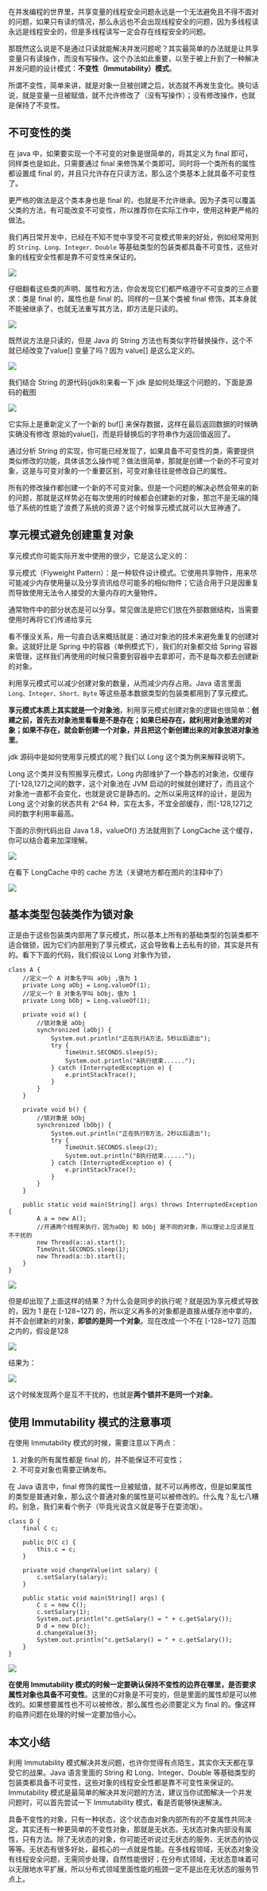 在并发编程的世界里，共享变量的线程安全问题永远是一个无法避免且不得不面对的问题，如果只有读的情况，那么永远也不会出现线程安全的问题，因为多线程读永远是线程安全的，但是多线程读写一定会存在线程安全的问题。



那既然这么说是不是通过只读就能解决并发问题呢？其实最简单的办法就是让共享变量只有读操作，而没有写操作。这个办法如此重要，以至于被上升到了一种解决并发问题的设计模式：**不变性（Immutability）模式**。



所谓不变性，简单来讲，就是对象一旦被创建之后，状态就不再发生变化。换句话说，就是变量一旦被赋值，就不允许修改了（没有写操作）；没有修改操作，也就是保持了不变性。



## 不可变性的类


在 java 中，如果要实现一个不可变的对象是很简单的，将其定义为 final 即可，同样类也是如此，只需要通过 final 来修饰某个类即可。同时将一个类所有的属性都设置成 final 的，并且只允许存在只读方法，那么这个类基本上就具备不可变性了。



更严格的做法是这个类本身也是 final 的，也就是不允许继承。因为子类可以覆盖父类的方法，有可能改变不可变性，所以推荐你在实际工作中，使用这种更严格的做法。



我们再日常开发中，已经在不知不觉中享受不可变模式带来的好处，例如经常用到的 `String、Long、Integer、Double` 等基础类型的包装类都具备不可变性，这些对象的线程安全性都是靠不可变性来保证的。



![](https://blogs-1302490380.cos.ap-nanjing.myqcloud.com/20210331165502.png)



仔细翻看这些类的声明、属性和方法，你会发现它们都严格遵守不可变类的三点要求：类是 final 的，属性也是 final 的。同样的一旦某个类被 final 修饰，其本身就不能被继承了，也就无法重写其方法，即方法是只读的。



![](https://blogs-1302490380.cos.ap-nanjing.myqcloud.com/20210331165343.png)



既然说方法是只读的，但是 Java 的 String 方法也有类似字符替换操作，这个不就已经改变了value[] 变量了吗？因为 value[] 是这么定义的。



![](https://blogs-1302490380.cos.ap-nanjing.myqcloud.com/20210331165743.png)



我们结合 String 的源代码(jdk8)来看一下 jdk 是如何处理这个问题的，下面是源码的截图



![](https://blogs-1302490380.cos.ap-nanjing.myqcloud.com/20210331165958.png)



它实际上是重新定义了一个新的 buf[] 来保存数据，这样在最后返回数据的时候确实确没有修改 原始的value[]，而是将替换后的字符串作为返回值返回了。



通过分析 String 的实现，你可能已经发现了，如果具备不可变性的类，需要提供类似修改的功能，具体该怎么操作呢？做法很简单，那就是创建一个新的不可变对象，这是与可变对象的一个重要区别，可变对象往往是修改自己的属性。



所有的修改操作都创建一个新的不可变对象。但是一个问题的解决必然会带来的新的问题，那就是这样势必在每次使用的时候都会创建新的对象，那岂不是无端的降低了系统的性能了浪费了系统的资源？这个时候享元模式就可以大显神通了。



## 享元模式避免创建重复对象


享元模式你可能实际开发中使用的很少，它是这么定义的：



享元模式（Flyweight Pattern）：是一种软件设计模式。它使用共享物件，用来尽可能减少内存使用量以及分享资讯给尽可能多的相似物件；它适合用于只是因重复而导致使用无法令人接受的大量内存的大量物件。



通常物件中的部分状态是可以分享。常见做法是把它们放在外部数据结构，当需要使用时再将它们传递给享元



看不懂没关系，用一句直白话来概括就是：通过对象池的技术来避免重复的创建对象。这就好比是 Spring 中的容器（单例模式下），我们的对象都交给 Spring 容器来管理，这样我们再使用的时候只需要到容器中去拿即可，而不是每次都去创建新的对象。



利用享元模式可以减少创建对象的数量，从而减少内存占用。Java 语言里面 `Long、Integer、Short、Byte` 等这些基本数据类型的包装类都用到了享元模式。



**享元模式本质上其实就是一个对象池**，利用享元模式创建对象的逻辑也很简单：**创建之前，首先去对象池里看看是不是存在；如果已经存在，就利用对象池里的对象；如果不存在，就会新创建一个对象，并且把这个新创建出来的对象放进对象池里**。



jdk 源码中是如何使用享元模式的呢？我们以 Long 这个类为例来解释说明下。



Long 这个类并没有照搬享元模式，Long 内部维护了一个静态的对象池，仅缓存了[-128,127]之间的数字，这个对象池在 JVM 启动的时候就创建好了，而且这个对象池一直都不会变化，也就是说它是静态的。之所以采用这样的设计，是因为 Long 这个对象的状态共有 2^64 种，实在太多，不宜全部缓存，而[-128,127]之间的数字利用率最高。



下面的示例代码出自 Java 1.8，valueOf() 方法就用到了 LongCache 这个缓存，你可以结合着来加深理解。



![](https://blogs-1302490380.cos.ap-nanjing.myqcloud.com/20210331170927.png)



在看下 LongCache 中的 cache 方法（关键地方都在图片的注释中了）



![](https://blogs-1302490380.cos.ap-nanjing.myqcloud.com/20210331171059.png)



## 基本类型包装类作为锁对象


正是由于这些包装类内部用了享元模式，所以基本上所有的基础类型的包装类都不适合做锁，因为它们内部用到了享元模式，这会导致看上去私有的锁，其实是共有的。看下下面的代码，我们假设以 Long 对象作为锁，



```plain
class A {
    //定义一个 A 对象名字叫 aObj ,值为 1
    private Long aObj = Long.valueOf(1);
    //定义一个 B 对象名字叫 bObj，值为 1
    private Long bObj = Long.valueOf(1);

    private void a() {
        //锁对象是 aObj
        synchronized (aObj) {
            System.out.println("正在执行A方法，5秒以后退出");
            try {
                TimeUnit.SECONDS.sleep(5);
                System.out.println("A执行结束......");
            } catch (InterruptedException e) {
                e.printStackTrace();
            }
        }
    }

    private void b() {
        //锁对象是 bObj
        synchronized (bObj) {
            System.out.println("正在执行B方法，2秒以后退出");
            try {
                TimeUnit.SECONDS.sleep(2);
                System.out.println("B执行结束......");
            } catch (InterruptedException e) {
                e.printStackTrace();
            }
        }
    }

    public static void main(String[] args) throws InterruptedException {
        A a = new A();
        //开通两个线程来执行，因为aObj 和 bObj 是不同的对象，所以理论上应该是互不干扰的
        new Thread(a::a).start();
        TimeUnit.SECONDS.sleep(1);
        new Thread(a::b).start();
    }
}
```



![](https://blogs-1302490380.cos.ap-nanjing.myqcloud.com/20210331173101.png)



但是却出现了上面这样的结果？为什么会是同步的执行呢？就是因为享元模式导致的，因为 1 是在 [-128~127] 的，所以定义再多的对象都是直接从缓存池中拿的，并不会创建新的对象，**即锁的是同一个对象**。现在改成一个不在 [-128~127] 范围之内的，假设是128



![](https://blogs-1302490380.cos.ap-nanjing.myqcloud.com/20210331173305.png)



结果为：



![](https://blogs-1302490380.cos.ap-nanjing.myqcloud.com/20210331173314.png)



这个时候发现两个是互不干扰的，也就是**两个锁并不是同一个对象**。



## 使用 Immutability 模式的注意事项


在使用 Immutability 模式的时候，需要注意以下两点：



1. 对象的所有属性都是 final 的，并不能保证不可变性；
2. 不可变对象也需要正确发布。



在 Java 语言中，final 修饰的属性一旦被赋值，就不可以再修改，但是如果属性的类型是普通对象，那么这个普通对象的属性是可以被修改的。什么鬼？乱七八糟的。别急，我们来看个例子（毕竟光说含义就是等于在耍流氓）。



```plain
class D {
    final C c;

    public D(C c) {
        this.c = c;
    }

    private void changeValue(int salary) {
        c.setSalary(salary);
    }

    public static void main(String[] args) {
        C c = new C();
        c.setSalary(1);
        System.out.println("c.getSalary() = " + c.getSalary());
        D d = new D(c);
        d.changeValue(3);
        System.out.println("c.getSalary() = " + c.getSalary());
    }
}
```



![](https://blogs-1302490380.cos.ap-nanjing.myqcloud.com/20210331174225.png)



**在使用 Immutability 模式的时候一定要确认保持不变性的边界在哪里，是否要求属性对象也具备不可变性**。这里的C对象是不可变的，但是里面的属性却是可以修改的。如果想要属性也不可以被修改，那么属性也必须要定义为 final 的。像这样的临界问题在处理的时候一定要加倍小心。



## 本文小结


利用 Immutability 模式解决并发问题，也许你觉得有点陌生，其实你天天都在享受它的战果。Java 语言里面的 String 和 Long、Integer、Double 等基础类型的包装类都具备不可变性，这些对象的线程安全性都是靠不可变性来保证的。Immutability 模式是最简单的解决并发问题的方法，建议当你试图解决一个并发问题时，可以首先尝试一下 Immutability 模式，看是否能够快速解决。



具备不变性的对象，只有一种状态，这个状态由对象内部所有的不变属性共同决定。其实还有一种更简单的不变性对象，那就是无状态。无状态对象内部没有属性，只有方法。除了无状态的对象，你可能还听说过无状态的服务、无状态的协议等等。无状态有很多好处，最核心的一点就是性能。在多线程领域，无状态对象没有线程安全问题，无需同步处理，自然性能很好；在分布式领域，无状态意味着可以无限地水平扩展，所以分布式领域里面性能的瓶颈一定不是出在无状态的服务节点上。

